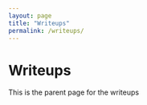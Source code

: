 ```yaml
---
layout: page
title: "Writeups"
permalink: /writeups/
---
```

# Writeups

This is the parent page for the writeups
